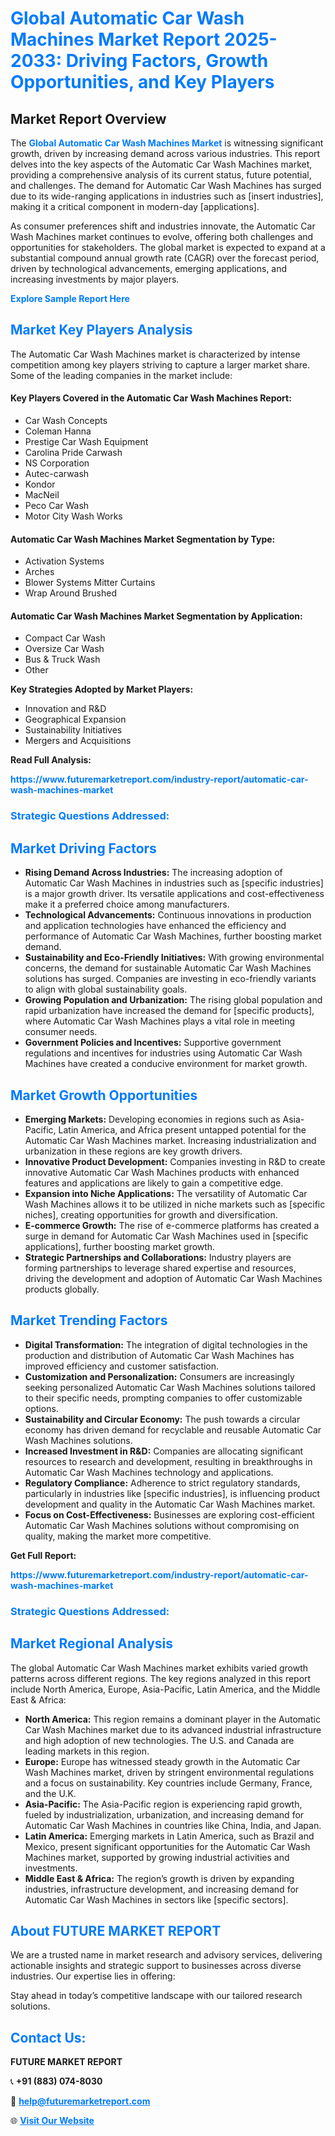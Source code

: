<h1 style="color: #007BFF;">Global Automatic Car Wash Machines Market Report 2025-2033: Driving Factors, Growth Opportunities, and Key Players</h1>

<section id="overview">
<h2>Market Report Overview</h2>
<p>The <a href="https://www.futuremarketreport.com/industry-report/automatic-car-wash-machines-market" style="color: #007BFF; text-decoration: none;"><strong>Global Automatic Car Wash Machines Market</strong></a> is witnessing significant growth, driven by increasing demand across various industries. This report delves into the key aspects of the Automatic Car Wash Machines market, providing a comprehensive analysis of its current status, future potential, and challenges. The demand for Automatic Car Wash Machines has surged due to its wide-ranging applications in industries such as [insert industries], making it a critical component in modern-day [applications].</p>
<p>As consumer preferences shift and industries innovate, the Automatic Car Wash Machines market continues to evolve, offering both challenges and opportunities for stakeholders. The global market is expected to expand at a substantial compound annual growth rate (CAGR) over the forecast period, driven by technological advancements, emerging applications, and increasing investments by major players.</p>
</section>

<section id="overview">
<p><a href="https://www.futuremarketreport.com/request-sample/reportId=89254" style="color: #007BFF; text-decoration: none;"><strong>Explore Sample Report Here</strong></a></p>
</section>

<section id="key-players">
<h2 style="color: #007BFF;">Market Key Players Analysis</h2>
<p>The Automatic Car Wash Machines market is characterized by intense competition among key players striving to capture a larger market share. Some of the leading companies in the market include:</p>
<h4>Key Players Covered in the Automatic Car Wash Machines Report:</h4>
<ul><li>Car Wash Concepts</li><li>Coleman Hanna</li><li>Prestige Car Wash Equipment</li><li>Carolina Pride Carwash</li><li>NS Corporation</li><li>Autec-carwash</li><li>Kondor</li><li>MacNeil</li><li>Peco Car Wash</li><li>Motor City Wash Works</li></ul>
<h4>Automatic Car Wash Machines Market Segmentation by Type:</h4>
<ul><li>Activation Systems</li><li>Arches</li><li>Blower Systems Mitter Curtains</li><li>Wrap Around Brushed</li></ul>

<h4>Automatic Car Wash Machines Market Segmentation by Application:</h4>
<ul><li>Compact Car Wash</li><li>Oversize Car Wash</li><li>Bus &amp; Truck Wash</li><li>Other</li></ul>
<p><strong>Key Strategies Adopted by Market Players:</strong></p>
<ul>
<li>Innovation and R&D</li>
<li>Geographical Expansion</li>
<li>Sustainability Initiatives</li>
<li>Mergers and Acquisitions</li>
</ul>
</section>

<section>
<p><strong>Read Full Analysis: </strong></p><a href="https://www.futuremarketreport.com/industry-report/automatic-car-wash-machines-market" style="color: #007BFF; text-decoration: none;"><strong>https://www.futuremarketreport.com/industry-report/automatic-car-wash-machines-market</strong></a>
<h3 style="color: #007BFF;">Strategic Questions Addressed:</h3>
</section>

<section id="driving-factors">
<h2 style="color: #007BFF;">Market Driving Factors</h2>
<ul>
<li><strong>Rising Demand Across Industries:</strong> The increasing adoption of Automatic Car Wash Machines in industries such as [specific industries] is a major growth driver. Its versatile applications and cost-effectiveness make it a preferred choice among manufacturers.</li>
<li><strong>Technological Advancements:</strong> Continuous innovations in production and application technologies have enhanced the efficiency and performance of Automatic Car Wash Machines, further boosting market demand.</li>
<li><strong>Sustainability and Eco-Friendly Initiatives:</strong> With growing environmental concerns, the demand for sustainable Automatic Car Wash Machines solutions has surged. Companies are investing in eco-friendly variants to align with global sustainability goals.</li>
<li><strong>Growing Population and Urbanization:</strong> The rising global population and rapid urbanization have increased the demand for [specific products], where Automatic Car Wash Machines plays a vital role in meeting consumer needs.</li>
<li><strong>Government Policies and Incentives:</strong> Supportive government regulations and incentives for industries using Automatic Car Wash Machines have created a conducive environment for market growth.</li>
</ul>
</section>

<section id="growth-opportunities">
<h2 style="color: #007BFF;">Market Growth Opportunities</h2>
<ul>
<li><strong>Emerging Markets:</strong> Developing economies in regions such as Asia-Pacific, Latin America, and Africa present untapped potential for the Automatic Car Wash Machines market. Increasing industrialization and urbanization in these regions are key growth drivers.</li>
<li><strong>Innovative Product Development:</strong> Companies investing in R&D to create innovative Automatic Car Wash Machines products with enhanced features and applications are likely to gain a competitive edge.</li>
<li><strong>Expansion into Niche Applications:</strong> The versatility of Automatic Car Wash Machines allows it to be utilized in niche markets such as [specific niches], creating opportunities for growth and diversification.</li>
<li><strong>E-commerce Growth:</strong> The rise of e-commerce platforms has created a surge in demand for Automatic Car Wash Machines used in [specific applications], further boosting market growth.</li>
<li><strong>Strategic Partnerships and Collaborations:</strong> Industry players are forming partnerships to leverage shared expertise and resources, driving the development and adoption of Automatic Car Wash Machines products globally.</li>
</ul>
</section>

<section id="trending-factors">
<h2 style="color: #007BFF;">Market Trending Factors</h2>
<ul>
<li><strong>Digital Transformation:</strong> The integration of digital technologies in the production and distribution of Automatic Car Wash Machines has improved efficiency and customer satisfaction.</li>
<li><strong>Customization and Personalization:</strong> Consumers are increasingly seeking personalized Automatic Car Wash Machines solutions tailored to their specific needs, prompting companies to offer customizable options.</li>
<li><strong>Sustainability and Circular Economy:</strong> The push towards a circular economy has driven demand for recyclable and reusable Automatic Car Wash Machines solutions.</li>
<li><strong>Increased Investment in R&D:</strong> Companies are allocating significant resources to research and development, resulting in breakthroughs in Automatic Car Wash Machines technology and applications.</li>
<li><strong>Regulatory Compliance:</strong> Adherence to strict regulatory standards, particularly in industries like [specific industries], is influencing product development and quality in the Automatic Car Wash Machines market.</li>
<li><strong>Focus on Cost-Effectiveness:</strong> Businesses are exploring cost-efficient Automatic Car Wash Machines solutions without compromising on quality, making the market more competitive.</li>
</ul>
</section>

<section>
<p><strong>Get Full Report: </strong></p><a href="https://www.futuremarketreport.com/industry-report/automatic-car-wash-machines-market" style="color: #007BFF; text-decoration: none;"><strong>https://www.futuremarketreport.com/industry-report/automatic-car-wash-machines-market</strong></a>
<h3 style="color: #007BFF;">Strategic Questions Addressed:</h3>
</section>


<section id="regional-analysis">
<h2 style="color: #007BFF;">Market Regional Analysis</h2>
<p>The global Automatic Car Wash Machines market exhibits varied growth patterns across different regions. The key regions analyzed in this report include North America, Europe, Asia-Pacific, Latin America, and the Middle East & Africa:</p>
<ul>
<li><strong>North America:</strong> This region remains a dominant player in the Automatic Car Wash Machines market due to its advanced industrial infrastructure and high adoption of new technologies. The U.S. and Canada are leading markets in this region.</li>
<li><strong>Europe:</strong> Europe has witnessed steady growth in the Automatic Car Wash Machines market, driven by stringent environmental regulations and a focus on sustainability. Key countries include Germany, France, and the U.K.</li>
<li><strong>Asia-Pacific:</strong> The Asia-Pacific region is experiencing rapid growth, fueled by industrialization, urbanization, and increasing demand for Automatic Car Wash Machines in countries like China, India, and Japan.</li>
<li><strong>Latin America:</strong> Emerging markets in Latin America, such as Brazil and Mexico, present significant opportunities for the Automatic Car Wash Machines market, supported by growing industrial activities and investments.</li>
<li><strong>Middle East & Africa:</strong> The region’s growth is driven by expanding industries, infrastructure development, and increasing demand for Automatic Car Wash Machines in sectors like [specific sectors].</li>
</ul>
</section>

<footer>
<h2 style="color: #007BFF;">About FUTURE MARKET REPORT</h2>
<p>We are a trusted name in market research and advisory services, delivering actionable insights and strategic support to businesses across diverse industries. Our expertise lies in offering:</p>

<p>Stay ahead in today’s competitive landscape with our tailored research solutions.</p>

<h2 style="color: #007BFF;">Contact Us:</h2>
<p><strong>FUTURE MARKET REPORT</strong></p>
<p>📞 <strong>+91 (883) 074-8030</strong></p>
<p>📧 <strong><a href="mailto:help@futuremarketreport.com" style="color: #007BFF;">help@futuremarketreport.com</a></strong></p>
<p>🌐 <strong><a href="https://www.futuremarketreport.com/" style="color: #007BFF;">Visit Our Website</a></strong></p>
</footer>